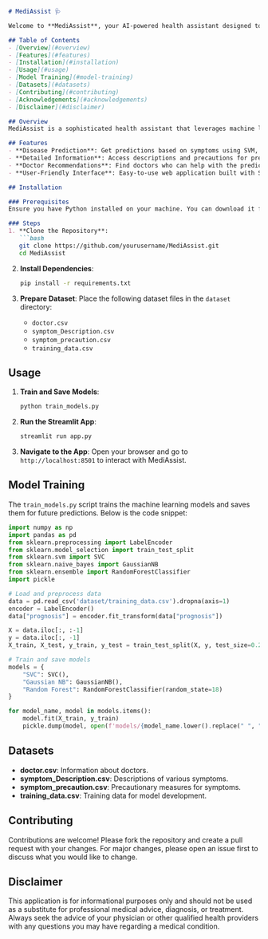 ```markdown
# MediAssist 🩺

Welcome to **MediAssist**, your AI-powered health assistant designed to predict diseases based on your symptoms, provide useful descriptions and precautionary measures, and recommend doctors for consultation.

## Table of Contents
- [Overview](#overview)
- [Features](#features)
- [Installation](#installation)
- [Usage](#usage)
- [Model Training](#model-training)
- [Datasets](#datasets)
- [Contributing](#contributing)
- [Acknowledgements](#acknowledgements)
- [Disclaimer](#disclaimer)

## Overview
MediAssist is a sophisticated health assistant that leverages machine learning models to analyze user-input symptoms and predict possible diseases. It not only provides predictions but also offers descriptions, precautions, and doctor recommendations.

## Features
- **Disease Prediction**: Get predictions based on symptoms using SVM, Naive Bayes, and Random Forest models.
- **Detailed Information**: Access descriptions and precautions for predicted diseases.
- **Doctor Recommendations**: Find doctors who can help with the predicted disease.
- **User-Friendly Interface**: Easy-to-use web application built with Streamlit.

## Installation

### Prerequisites
Ensure you have Python installed on your machine. You can download it from [python.org](https://www.python.org/).

### Steps
1. **Clone the Repository**:
   ```bash
   git clone https://github.com/yourusername/MediAssist.git
   cd MediAssist
   ```

2. **Install Dependencies**:
   ```bash
   pip install -r requirements.txt
   ```

3. **Prepare Dataset**:
   Place the following dataset files in the `dataset` directory:
   - `doctor.csv`
   - `symptom_Description.csv`
   - `symptom_precaution.csv`
   - `training_data.csv`

## Usage

1. **Train and Save Models**:
   ```bash
   python train_models.py
   ```

2. **Run the Streamlit App**:
   ```bash
   streamlit run app.py
   ```

3. **Navigate to the App**:
   Open your browser and go to `http://localhost:8501` to interact with MediAssist.

## Model Training
The `train_models.py` script trains the machine learning models and saves them for future predictions. Below is the code snippet:

```python
import numpy as np
import pandas as pd
from sklearn.preprocessing import LabelEncoder
from sklearn.model_selection import train_test_split
from sklearn.svm import SVC
from sklearn.naive_bayes import GaussianNB
from sklearn.ensemble import RandomForestClassifier
import pickle

# Load and preprocess data
data = pd.read_csv('dataset/training_data.csv').dropna(axis=1)
encoder = LabelEncoder()
data["prognosis"] = encoder.fit_transform(data["prognosis"])

X = data.iloc[:, :-1]
y = data.iloc[:, -1]
X_train, X_test, y_train, y_test = train_test_split(X, y, test_size=0.2, random_state=24)

# Train and save models
models = {
    "SVC": SVC(),
    "Gaussian NB": GaussianNB(),
    "Random Forest": RandomForestClassifier(random_state=18)
}

for model_name, model in models.items():
    model.fit(X_train, y_train)
    pickle.dump(model, open(f'models/{model_name.lower().replace(" ", "_")}_model.pkl', 'wb'))
```

## Datasets
- **doctor.csv**: Information about doctors.
- **symptom_Description.csv**: Descriptions of various symptoms.
- **symptom_precaution.csv**: Precautionary measures for symptoms.
- **training_data.csv**: Training data for model development.

## Contributing
Contributions are welcome! Please fork the repository and create a pull request with your changes. For major changes, please open an issue first to discuss what you would like to change.

## Disclaimer
This application is for informational purposes only and should not be used as a substitute for professional medical advice, diagnosis, or treatment. Always seek the advice of your physician or other qualified health providers with any questions you may have regarding a medical condition.
```
